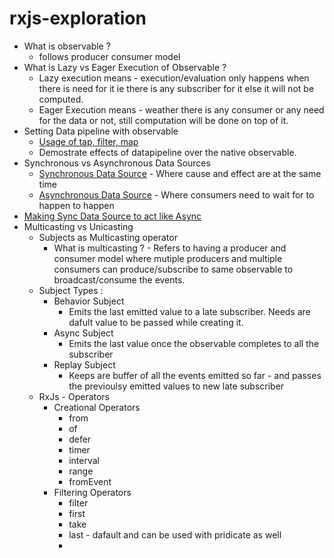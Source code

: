 # rxjs-exploration

- What is observable ?
  - follows producer consumer model
- What is Lazy vs Eager Execution of Observable ?
  - Lazy execution means - execution/evaluation only happens when there is need for it ie there is any subscriber for it else it will not be computed.
  - Eager Execution means - weather there is any consumer or any need for the data or not, still computation will be done on top of it.
- Setting Data pipeline with observable
  - [Usage of tap, filter, map](./setting-data-pipeline.js)
  - Demostrate effects of datapipeline over the native observable.
- Synchronous vs Asynchronous Data Sources 
  - [Synchronous Data Source](./synchronous-data-source.js) - Where cause and effect are at the same time 
  - [Asynchronous Data Source](./asynchronous-data-source.js) - Where consumers need to wait for to happen to happen
- [Making Sync Data Source to act like Async](./making-sync-to-async.js)
- Multicasting vs Unicasting
  - Subjects as Multicasting operator
    - What is multicasting ? - Refers to having a producer and consumer model where mutiple producers and multiple consumers can produce/subscribe to same observable to broadcast/consume the events.
  - Subject Types :
    - Behavior Subject
      - Emits the last emitted value to a late subscriber. Needs are dafult value to be passed while creating it.
    - Async Subject
      - Emits the last value once the observable completes to all the subscriber
    - Replay Subject
      - Keeps are buffer of all the events emitted so far - and passes the previoulsy emitted values to new late subscriber
  - RxJs - Operators 
    - Creational Operators 
      - from
      - of
      - defer
      - timer
      - interval
      - range
      - fromEvent
    - Filtering Operators
      - filter
      - first
      - take
      - last - dafault and can be used with pridicate as well
      - 